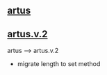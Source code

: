 ## [artus](_Essentia_hoc/Collectio_Function_design_templates/Architectura_Principium/Arbor_Architecture/InjectProto/node_modules/artus/index.js)

## [artus.v.2](_Essentia_hoc/Collectio_Function_design_templates/Architectura_Principium/Arbor_Architecture/InjectProto/node_modules/artus.v.2/index.js)

artus --> artus.v.2 
- migrate length to set method

